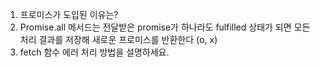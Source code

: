 1. 프로미스가 도입된 이유는?
2. Promise.all 메서드는 전달받은 promise가 하나라도 fulfilled 상태가 되면 모든 처리 결과를 저장해 새로운 프로미스를 반환한다 (o, x)
3. fetch 함수 에러 처리 방법을 설명하세요.
